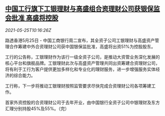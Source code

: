 <!--1621938661000-->
[中国工行旗下工银理财与高盛组合资理财公司获银保监会批准 高盛将控股](https://cn.reuters.com/article/china-icbc-gs-wealth-jv-0525-idCNKCS2D613S)
------

<div><i>2021-05-25T10:16:26Z</i></div><p>路透香港5月25日 - 中国工商银行周二宣布，其全资子公司工银理财与高盛资产管理合作筹建中外合资理财公司获中国银保监批准，高盛将出资51%为控股股东。</p><p>工行的公告称，工银理财作为该行一级全资子公司，是推动大资管业务深化发展的核心平台和旗舰品牌。工银理财此次与高盛资产管理共同出资筹建合资理财公司，将有利于工行为客户提供更加多样化和专业化的理财服务，进一步增强服务实体经济的综合能力。</p><p>工行称，下一步将推动工银理财按照监管要求尽快完成合资理财公司各项筹建工作。</p><p>首家外资控股的合资理财公司于去年开业，由中国银行全资子公司中银理财及东方汇理分别持股45%及55%。（完）</p>
